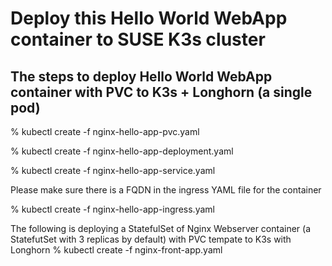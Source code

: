 # Deploy this Hello World WebApp container to SUSE K3s cluster

## The steps to deploy Hello World WebApp container with PVC to K3s + Longhorn (a single pod)

% kubectl create -f nginx-hello-app-pvc.yaml 

% kubectl create -f nginx-hello-app-deployment.yaml 

% kubectl create -f nginx-hello-app-service.yaml 

Please make sure there is a FQDN in the ingress YAML file for the container 

% kubectl create -f nginx-hello-app-ingress.yaml 

The following is deploying a StatefulSet of Nginx Webserver container (a StatefutSet with 3 replicas by default) with PVC tempate to K3s with Longhorn 
% kubectl create -f nginx-front-app.yaml 
